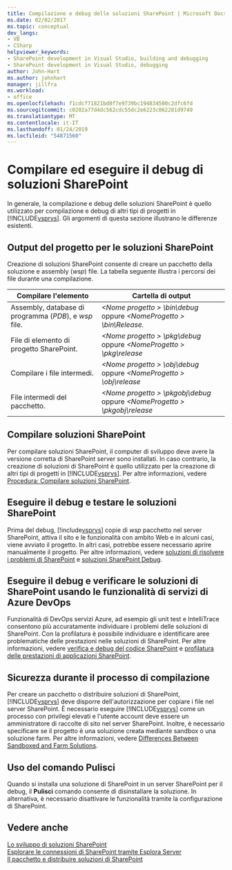 ```yaml
---
title: Compilazione e debug delle soluzioni SharePoint | Microsoft Docs
ms.date: 02/02/2017
ms.topic: conceptual
dev_langs:
- VB
- CSharp
helpviewer_keywords:
- SharePoint development in Visual Studio, building and debugging
- SharePoint development in Visual Studio, debugging
author: John-Hart
ms.author: johnhart
manager: jillfra
ms.workload:
- office
ms.openlocfilehash: f1cdcf71821bd0f7e9739bc194834500c2dfc6fd
ms.sourcegitcommit: c0202a77d4dc562cdc55dc2e6223c062281d9749
ms.translationtype: MT
ms.contentlocale: it-IT
ms.lasthandoff: 01/24/2019
ms.locfileid: "54871560"
---
```

# <a name="build-and-debug-sharepoint-solutions"></a>Compilare ed eseguire il debug di soluzioni SharePoint
  In generale, la compilazione e debug delle soluzioni SharePoint è quello utilizzato per compilazione e debug di altri tipi di progetti in [!INCLUDE[vsprvs](../sharepoint/includes/vsprvs-md.md)]. Gli argomenti di questa sezione illustrano le differenze esistenti.  
  
## <a name="project-output-for-sharepoint-solutions"></a>Output del progetto per le soluzioni SharePoint
 Creazione di soluzioni SharePoint consente di creare un pacchetto della soluzione e assembly (*wsp*) file. La tabella seguente illustra i percorsi dei file durante una compilazione.  
  
|Compilare l'elemento|Cartella di output|  
|----------------|-------------------|  
|Assembly, database di programma (*PDB*), e *wsp* file.|*\<Nome progetto > \bin\debug* oppure  *\<NomeProgetto > \bin\Release.*|  
|File di elemento di progetto SharePoint.|*\<Nome progetto > \pkg\debug* oppure  *\<NomeProgetto > \pkg\release*|  
|Compilare i file intermedi.|*\<Nome progetto > \obj\debug* oppure  *\<NomeProgetto > \obj\release*|  
|File intermedi del pacchetto.|*\<Nome progetto > \pkgobj\debug* oppure  *\<NomeProgetto > \pkgobj\release*|  
  
## <a name="build-sharepoint-solutions"></a>Compilare soluzioni SharePoint
 Per compilare soluzioni SharePoint, il computer di sviluppo deve avere la versione corretta di SharePoint server sono installati. In caso contrario, la creazione di soluzioni di SharePoint è quello utilizzato per la creazione di altri tipi di progetti in [!INCLUDE[vsprvs](../sharepoint/includes/vsprvs-md.md)]. Per altre informazioni, vedere [Procedura: Compilare soluzioni SharePoint](../sharepoint/how-to-build-sharepoint-solutions.md).  
  
## <a name="debug-and-test-sharepoint-solutions"></a>Eseguire il debug e testare le soluzioni SharePoint
 Prima del debug, [!include[vsprvs](../sharepoint/includes/vsprvs-md.md)] copie di *wsp* pacchetto nel server SharePoint, attiva il sito e le funzionalità con ambito Web e in alcuni casi, viene avviato il progetto. In altri casi, potrebbe essere necessario aprire manualmente il progetto. Per altre informazioni, vedere [soluzioni di risolvere i problemi di SharePoint](../sharepoint/troubleshooting-sharepoint-solutions.md) e [soluzioni SharePoint Debug](../sharepoint/debugging-sharepoint-solutions.md).  
  
## <a name="debug-and-verify-sharepoint-solutions-by-using-azure-devops-services-features"></a>Eseguire il debug e verificare le soluzioni di SharePoint usando le funzionalità di servizi di Azure DevOps
 Funzionalità di DevOps servizi Azure, ad esempio gli unit test e IntelliTrace consentono più accuratamente individuare i problemi delle soluzioni di SharePoint. Con la profilatura è possibile individuare e identificare aree problematiche delle prestazioni nelle soluzioni di SharePoint. Per altre informazioni, vedere [verifica e debug del codice SharePoint](../sharepoint/verifying-and-debugging-sharepoint-code.md) e [profilatura delle prestazioni di applicazioni SharePoint](../sharepoint/profiling-the-performance-of-sharepoint-applications.md).  
  
## <a name="security-during-the-build-process"></a>Sicurezza durante il processo di compilazione
 Per creare un pacchetto o distribuire soluzioni di SharePoint, [!INCLUDE[vsprvs](../sharepoint/includes/vsprvs-md.md)] deve disporre dell'autorizzazione per copiare i file nel server SharePoint. È necessario eseguire [!INCLUDE[vsprvs](../sharepoint/includes/vsprvs-md.md)] come un processo con privilegi elevati e l'utente account deve essere un amministratore di raccolte di sito nel server SharePoint. Inoltre, è necessario specificare se il progetto è una soluzione creata mediante sandbox o una soluzione farm. Per altre informazioni, vedere [Differences Between Sandboxed and Farm Solutions](../sharepoint/differences-between-sandboxed-and-farm-solutions.md).  
  
## <a name="using-the-clean-command"></a>Uso del comando Pulisci  
 Quando si installa una soluzione di SharePoint in un server SharePoint per il debug, il **Pulisci** comando consente di disinstallare la soluzione. In alternativa, è necessario disattivare le funzionalità tramite la configurazione di SharePoint.  
  
## <a name="see-also"></a>Vedere anche
 [Lo sviluppo di soluzioni SharePoint](../sharepoint/developing-sharepoint-solutions.md)   
 [Esplorare le connessioni di SharePoint tramite Esplora Server](../sharepoint/browsing-sharepoint-connections-using-server-explorer.md)   
 [Il pacchetto e distribuire soluzioni di SharePoint](../sharepoint/packaging-and-deploying-sharepoint-solutions.md)  
